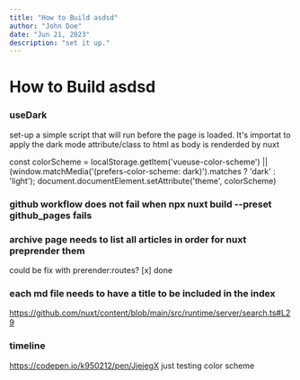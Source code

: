 ```yaml
---
title: "How to Build asdsd"
author: "John Doe"
date: "Jun 21, 2023"
description: "set it up."
---
```


# How to Build asdsd
### useDark
set-up a simple script that will run before the page is loaded. It's importat to apply the dark mode attribute/class to html as body is renderded by nuxt


const colorScheme = localStorage.getItem('vueuse-color-scheme') || (window.matchMedia('(prefers-color-scheme: dark)').matches ? 'dark' : 'light'); document.documentElement.setAttribute('theme', colorScheme)

### github workflow does not fail when npx nuxt build --preset github_pages fails

### archive page needs to list all articles in order for nuxt preprender them 
could be fix with prerender:routes?
[x] done
### each md file needs to have a title to be included in the index
https://github.com/nuxt/content/blob/main/src/runtime/server/search.ts#L29

### timeline
https://codepen.io/k950212/pen/JjejegX
just testing color scheme
